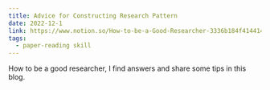 ```yaml
---
title: Advice for Constructing Research Pattern
date: 2022-12-1
link: https://www.notion.so/How-to-be-a-Good-Researcher-3336b184f414414da3daf614f24ba09c
tags:
  - paper-reading skill
---
```


How to be a good researcher, I find answers and share some tips in this blog.

